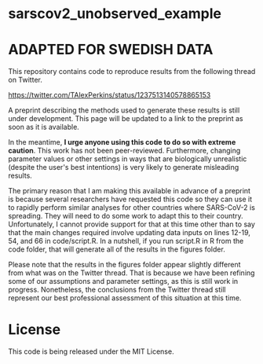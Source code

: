 # sarscov2_unobserved_example

# ADAPTED FOR SWEDISH DATA

This repository contains code to reproduce results from the following thread on Twitter.

https://twitter.com/TAlexPerkins/status/1237513140578865153

A preprint describing the methods used to generate these results is still under development. This page will be updated to a link to the preprint as soon as it is available.

In the meantime, **I urge anyone using this code to do so with extreme caution**. This work has not been peer-reviewed. Furthermore, changing parameter values or other settings in ways that are biologically unrealistic (despite the user's best intentions) is very likely to generate misleading results.

The primary reason that I am making this available in advance of a preprint is because several researchers have requested this code so they can use it to rapidly perform similar analyses for other countries where SARS-CoV-2 is spreading. They will need to do some work to adapt this to their country. Unfortunately, I cannot provide support for that at this time other than to say that the main changes required involve updating data inputs on lines 12-19, 54, and 66 in code/script.R. In a nutshell, if you run script.R in R from the code folder, that will generate all of the results in the figures folder.

Please note that the results in the figures folder appear slightly different from what was on the Twitter thread. That is because we have been refining some of our assumptions and parameter settings, as this is still work in progress. Nonetheless, the conclusions from the Twitter thread still represent our best professional assessment of this situation at this time.

# License

This code is being released under the MIT License.
